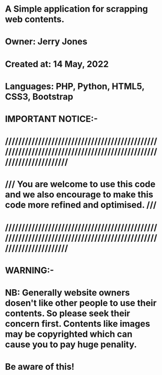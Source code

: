 # A Simple application for scrapping web contents.

# Owner: Jerry Jones

# Created at: 14 May, 2022

# Languages: PHP, Python, HTML5, CSS3, Bootstrap

# IMPORTANT NOTICE:-

# ///////////////////////////////////////////////////////////////////////////////////////////////////////////////

# /// You are welcome to use this code and we also encourage to make this code more refined and optimised. ///

# ///////////////////////////////////////////////////////////////////////////////////////////////////////////////

# WARNING:-

# NB: Generally website owners dosen't like other people to use their contents. So please seek their concern first. Contents like images may be copyrighted which can cause you to pay huge penality.

# Be aware of this!
